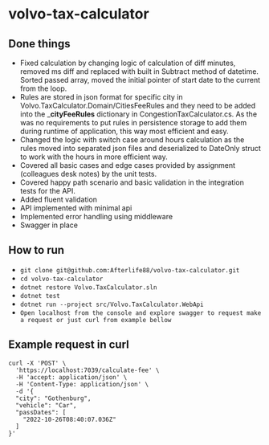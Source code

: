 # volvo-tax-calculator

## Done things
- Fixed calculation by changing logic of calculation of diff minutes, removed ms diff and replaced with built in Subtract method of datetime. Sorted passed array, moved the initial pointer of start date to the current from the loop.  
- Rules are stored in json format for specific city in Volvo.TaxCalculator.Domain/CitiesFeeRules and they need to be added into the _**cityFeeRules** dictionary in CongestionTaxCalculator.cs. As the was no requirements to put rules in persistence storage to add them during runtime of application, this way most efficient and easy. 
- Changed the logic with switch case around hours calculation as the rules moved into separated json files and deserialized to DateOnly struct to work with the hours in more efficient way. 
- Covered all basic cases and edge cases provided by assignment (colleagues desk notes) by the unit tests. 
- Covered happy path scenario and basic validation in the integration tests for the API. 
- Added fluent validation 
- API implemented with minimal api
- Implemented error handling using middleware
- Swagger in place

## How to run 
 - `git clone git@github.com:Afterlife88/volvo-tax-calculator.git `
- `cd volvo-tax-calculator`
- `dotnet restore Volvo.TaxCalculator.sln`
- `dotnet test`
- `dotnet run --project src/Volvo.TaxCalculator.WebApi`
- `Open localhost from the console and explore swagger to request make a request or just curl from example bellow`

## Example request in curl 
```
curl -X 'POST' \
  'https://localhost:7039/calculate-fee' \
  -H 'accept: application/json' \
  -H 'Content-Type: application/json' \
  -d '{
  "city": "Gothenburg",
  "vehicle": "Car",
  "passDates": [
    "2022-10-26T08:40:07.036Z"
  ]
}'
```